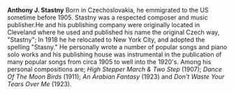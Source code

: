 
**Anthony J. Stastny** Born in Czechoslovakia, he emmigrated to the US sometime before 1905. Stastny was a respected composer and music publisher.He and his publishing company were originally located in Cleveland where he used and published his name the original Czech way, "Stastny"; In 1918 he he relocated to New York City, and adopted the spelling "Stasny." He personally wrote a number of popular songs and piano solo works and his publishing house was instrumental in the publication of many popular songs from circa 1905 to well into the 1920's. Among his personal compositions are; *High Stepper March & Two Step* (1907); *Dance Of The Moon Birds* (1911); *An Arabian Fantasy* (1923) and *Don't Waste Your Tears Over Me* (1923).



 